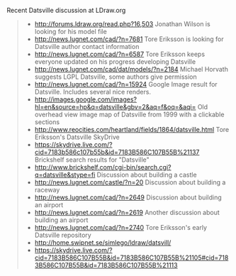 Recent Datsville discussion at LDraw.org
> + http://forums.ldraw.org/read.php?16,503
Jonathan Wilson is looking for his model file
> + http://news.lugnet.com/cad/?n=7681
Tore Eriksson is looking for Datsville author contact information
> + http://news.lugnet.com/cad/?n=6587
Tore Eriksson keeps everyone updated on his progress developing Datsville
> + http://news.lugnet.com/cad/dat/models/?n=2184
Michael Horvath suggests LGPL Datsville, some authors give permission
> + http://news.lugnet.com/cad/?n=15924
Google Image result for Datsville. Includes several nice renders.
> + http://images.google.com/images?hl=en&source=hp&q=datsville&gbv=2&aq=f&oq=&aqi=
Old overhead view image map of Datsville from 1999 with a clickable sections
> + http://www.reocities.com/heartland/fields/1864/datsville.html
Tore Eriksson's Datsville SkyDrive
> + https://skydrive.live.com/?cid=7183b586c107b55b&id=7183B586C107B55B%21137
Brickshelf search results for "Datsville"
> + http://www.brickshelf.com/cgi-bin/search.cgi?q=datsville&stype=fi
Discussion about building a castle
> + http://news.lugnet.com/castle/?n=20
Discussion about building a raceway
> + http://news.lugnet.com/cad/?n=2649
Discussion about building an airport
> + http://news.lugnet.com/cad/?n=2619
Another discussion about building an airport
> + http://news.lugnet.com/cad/?n=2740
Tore Eriksson's early Datsville repository
> + http://home.swipnet.se/simlego/ldraw/datsvill/
> + https://skydrive.live.com/?cid=7183B586C107B55B&id=7183B586C107B55B%21105#cid=7183B586C107B55B&id=7183B586C107B55B%21113